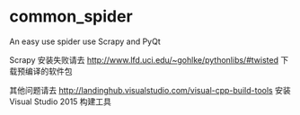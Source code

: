 # common_spider
An easy use spider use Scrapy and PyQt

Scrapy 安装失败请去 http://www.lfd.uci.edu/~gohlke/pythonlibs/#twisted 下载预编译的软件包

其他问题请去 http://landinghub.visualstudio.com/visual-cpp-build-tools 安装 Visual Studio 2015 构建工具